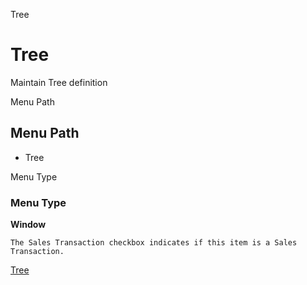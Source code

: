 
Tree
# Tree


Maintain Tree definition

Menu Path
## Menu Path



- Tree

Menu Type
### Menu Type

**Window**

```
The Sales Transaction checkbox indicates if this item is a Sales Transaction.
```

[Tree](../../functional-guide/window/window-tree.md)